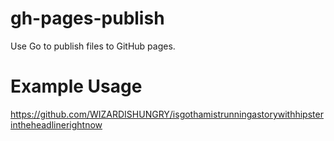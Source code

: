 gh-pages-publish
================

Use Go to publish files to GitHub pages.

Example Usage
=======
https://github.com/WIZARDISHUNGRY/isgothamistrunningastorywithhipsterintheheadlinerightnow